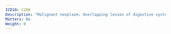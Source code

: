 ```yaml
---
ICD10: C268
Description: "Malignant neoplasm: Overlapping lesion of digestive system"
Matters: No
Weight: 0
---
```


